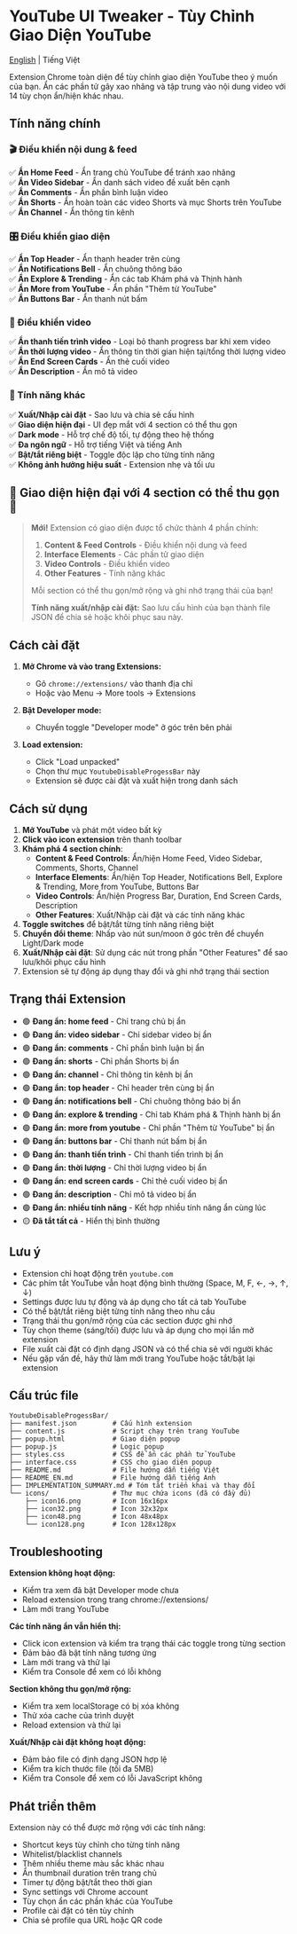 # YouTube UI Tweaker - Tùy Chỉnh Giao Diện YouTube

[English](README_EN.md) | Tiếng Việt

Extension Chrome toàn diện để tùy chỉnh giao diện YouTube theo ý muốn của bạn. Ẩn các phần tử gây xao nhãng và tập trung vào nội dung video với 14 tùy chọn ẩn/hiện khác nhau.

## Tính năng chính

### 🎬 Điều khiển nội dung & feed
✅ **Ẩn Home Feed** - Ẩn trang chủ YouTube để tránh xao nhãng <br>
✅ **Ẩn Video Sidebar** - Ẩn danh sách video đề xuất bên cạnh <br>
✅ **Ẩn Comments** - Ẩn phần bình luận video <br>
✅ **Ẩn Shorts** - Ẩn hoàn toàn các video Shorts và mục Shorts trên YouTube <br>
✅ **Ẩn Channel** - Ẩn thông tin kênh <br>

### 🎛️ Điều khiển giao diện
✅ **Ẩn Top Header** - Ẩn thanh header trên cùng <br>
✅ **Ẩn Notifications Bell** - Ẩn chuông thông báo <br>
✅ **Ẩn Explore & Trending** - Ẩn các tab Khám phá và Thịnh hành <br>
✅ **Ẩn More from YouTube** - Ẩn phần "Thêm từ YouTube" <br>
✅ **Ẩn Buttons Bar** - Ẩn thanh nút bấm <br>

### 🎥 Điều khiển video
✅ **Ẩn thanh tiến trình video** - Loại bỏ thanh progress bar khi xem video <br>
✅ **Ẩn thời lượng video** - Ẩn thông tin thời gian hiện tại/tổng thời lượng video <br>
✅ **Ẩn End Screen Cards** - Ẩn thẻ cuối video <br>
✅ **Ẩn Description** - Ẩn mô tả video <br>

### 🔧 Tính năng khác
✅ **Xuất/Nhập cài đặt** - Sao lưu và chia sẻ cấu hình <br>
✅ **Giao diện hiện đại** - UI đẹp mắt với 4 section có thể thu gọn <br>
✅ **Dark mode** - Hỗ trợ chế độ tối, tự động theo hệ thống <br>
✅ **Đa ngôn ngữ** - Hỗ trợ tiếng Việt và tiếng Anh <br>
✅ **Bật/tắt riêng biệt** - Toggle độc lập cho từng tính năng <br>
✅ **Không ảnh hưởng hiệu suất** - Extension nhẹ và tối ưu <br>

## 🌟 Giao diện hiện đại với 4 section có thể thu gọn 🌟

> **Mới!** Extension có giao diện được tổ chức thành 4 phần chính:
>
> 1. **Content & Feed Controls** - Điều khiển nội dung và feed
> 2. **Interface Elements** - Các phần tử giao diện
> 3. **Video Controls** - Điều khiển video
> 4. **Other Features** - Tính năng khác
>
> Mỗi section có thể thu gọn/mở rộng và ghi nhớ trạng thái của bạn!
>
> **Tính năng xuất/nhập cài đặt:** Sao lưu cấu hình của bạn thành file JSON để chia sẻ hoặc khôi phục sau này.

## Cách cài đặt

1. **Mở Chrome và vào trang Extensions:**
   - Gõ `chrome://extensions/` vào thanh địa chỉ
   - Hoặc vào Menu → More tools → Extensions

2. **Bật Developer mode:**
   - Chuyển toggle "Developer mode" ở góc trên bên phải

3. **Load extension:**
   - Click "Load unpacked"
   - Chọn thư mục `YoutubeDisableProgessBar` này
   - Extension sẽ được cài đặt và xuất hiện trong danh sách

## Cách sử dụng

1. **Mở YouTube** và phát một video bất kỳ
2. **Click vào icon extension** trên thanh toolbar
3. **Khám phá 4 section chính**:
   - **Content & Feed Controls**: Ẩn/hiện Home Feed, Video Sidebar, Comments, Shorts, Channel
   - **Interface Elements**: Ẩn/hiện Top Header, Notifications Bell, Explore & Trending, More from YouTube, Buttons Bar
   - **Video Controls**: Ẩn/hiện Progress Bar, Duration, End Screen Cards, Description
   - **Other Features**: Xuất/Nhập cài đặt và các tính năng khác
4. **Toggle switches** để bật/tắt từng tính năng riêng biệt
5. **Chuyển đổi theme**: Nhấp vào nút sun/moon ở góc trên để chuyển Light/Dark mode
6. **Xuất/Nhập cài đặt**: Sử dụng các nút trong phần "Other Features" để sao lưu/khôi phục cấu hình
7. Extension sẽ tự động áp dụng thay đổi và ghi nhớ trạng thái section

## Trạng thái Extension

- 🟢 **Đang ẩn: home feed** - Chỉ trang chủ bị ẩn
- 🟢 **Đang ẩn: video sidebar** - Chỉ sidebar video bị ẩn
- 🟢 **Đang ẩn: comments** - Chỉ phần bình luận bị ẩn
- 🟢 **Đang ẩn: shorts** - Chỉ phần Shorts bị ẩn
- 🟢 **Đang ẩn: channel** - Chỉ thông tin kênh bị ẩn
- 🟢 **Đang ẩn: top header** - Chỉ header trên cùng bị ẩn
- 🟢 **Đang ẩn: notifications bell** - Chỉ chuông thông báo bị ẩn
- 🟢 **Đang ẩn: explore & trending** - Chỉ tab Khám phá & Thịnh hành bị ẩn
- 🟢 **Đang ẩn: more from youtube** - Chỉ phần "Thêm từ YouTube" bị ẩn
- 🟢 **Đang ẩn: buttons bar** - Chỉ thanh nút bấm bị ẩn
- 🟢 **Đang ẩn: thanh tiến trình** - Chỉ thanh tiến trình bị ẩn
- 🟢 **Đang ẩn: thời lượng** - Chỉ thời lượng video bị ẩn
- 🟢 **Đang ẩn: end screen cards** - Chỉ thẻ cuối video bị ẩn
- 🟢 **Đang ẩn: description** - Chỉ mô tả video bị ẩn
- 🟢 **Đang ẩn: nhiều tính năng** - Kết hợp nhiều tính năng ẩn cùng lúc
- 🟡 **Đã tắt tất cả** - Hiển thị bình thường

## Lưu ý

- Extension chỉ hoạt động trên `youtube.com`
- Các phím tắt YouTube vẫn hoạt động bình thường (Space, M, F, ←, →, ↑, ↓)
- Settings được lưu tự động và áp dụng cho tất cả tab YouTube
- Có thể bật/tắt riêng biệt từng tính năng theo nhu cầu
- Trạng thái thu gọn/mở rộng của các section được ghi nhớ
- Tùy chọn theme (sáng/tối) được lưu và áp dụng cho mọi lần mở extension
- File xuất cài đặt có định dạng JSON và có thể chia sẻ với người khác
- Nếu gặp vấn đề, hãy thử làm mới trang YouTube hoặc tắt/bật lại extension

## Cấu trúc file

```
YoutubeDisableProgessBar/
├── manifest.json         # Cấu hình extension
├── content.js            # Script chạy trên trang YouTube
├── popup.html            # Giao diện popup
├── popup.js              # Logic popup
├── styles.css            # CSS để ẩn các phần tử YouTube
├── interface.css         # CSS cho giao diện popup
├── README.md             # File hướng dẫn tiếng Việt
├── README_EN.md          # File hướng dẫn tiếng Anh
├── IMPLEMENTATION_SUMMARY.md # Tóm tắt triển khai và thay đổi
└── icons/                # Thư mục chứa icons (đã có đầy đủ)
    ├── icon16.png        # Icon 16x16px
    ├── icon32.png        # Icon 32x32px
    ├── icon48.png        # Icon 48x48px
    └── icon128.png       # Icon 128x128px
```

## Troubleshooting

**Extension không hoạt động:**
- Kiểm tra xem đã bật Developer mode chưa
- Reload extension trong trang chrome://extensions/
- Làm mới trang YouTube

**Các tính năng ẩn vẫn hiển thị:**
- Click icon extension và kiểm tra trạng thái các toggle trong từng section
- Đảm bảo đã bật tính năng tương ứng
- Làm mới trang và thử lại
- Kiểm tra Console để xem có lỗi không

**Section không thu gọn/mở rộng:**
- Kiểm tra xem localStorage có bị xóa không
- Thử xóa cache của trình duyệt
- Reload extension và thử lại

**Xuất/Nhập cài đặt không hoạt động:**
- Đảm bảo file có định dạng JSON hợp lệ
- Kiểm tra kích thước file (tối đa 5MB)
- Kiểm tra Console để xem có lỗi JavaScript không

## Phát triển thêm

Extension này có thể được mở rộng với các tính năng:
- Shortcut keys tùy chỉnh cho từng tính năng
- Whitelist/blacklist channels
- Thêm nhiều theme màu sắc khác nhau
- Ẩn thumbnail duration trên trang chủ
- Timer tự động bật/tắt theo thời gian
- Sync settings với Chrome account
- Tùy chọn ẩn các phần khác của YouTube
- Profile cài đặt có tên tùy chỉnh
- Chia sẻ profile qua URL hoặc QR code
